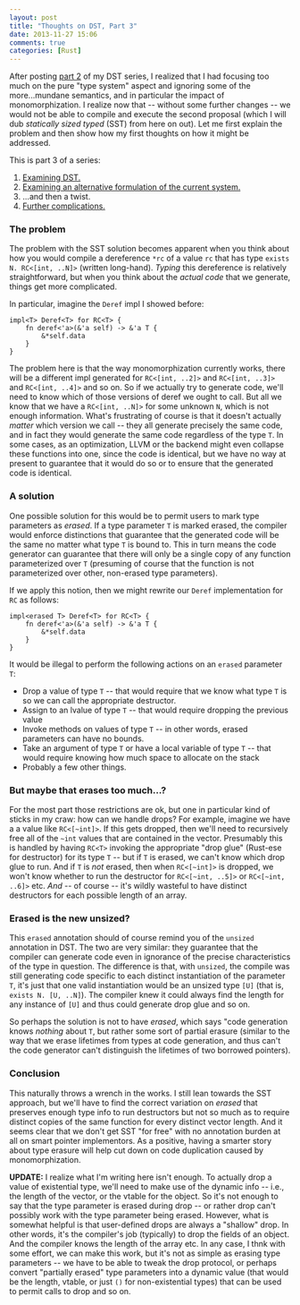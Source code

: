 ```yaml
---
layout: post
title: "Thoughts on DST, Part 3"
date: 2013-11-27 15:06
comments: true
categories: [Rust]
---
```


After posting [part 2][part2] of my DST series, I realized that I had
focusing too much on the pure "type system" aspect and ignoring some
of the more...mundane semantics, and in particular the impact of
monomorphization. I realize now that -- without some further changes
-- we would not be able to compile and execute the second proposal
(which I will dub *statically sized typed* (SST) from here on
out). Let me first explain the problem and then show how my first
thoughts on how it might be addressed.

This is part 3 of a series:

1. [Examining DST.][part1]
2. [Examining an alternative formulation of the current system.][part2]
3. ...and then a twist.
4. [Further complications.][part4]

<!-- more -->

### The problem

The problem with the SST solution becomes apparent when you think
about how you would compile a dereference `*rc` of a value `rc` that
has type `exists N. RC<[int, ..N]>` (written long-hand). *Typing* this
dereference is relatively straightforward, but when you think about
the *actual code* that we generate, things get more complicated.

In particular, imagine the `Deref` impl I showed before:

    impl<T> Deref<T> for RC<T> {
        fn deref<'a>(&'a self) -> &'a T {
            &*self.data
        }
    }

The problem here is that the way monomorphization currently works,
there will be a different impl generated for `RC<[int, ..2]>` and
`RC<[int, ..3]>` and `RC<[int, ..4]>` and so on. So if we actually try
to generate code, we'll need to know which of those versions of deref
we ought to call. But all we know that we have a `RC<[int, ..N]>` for
some unknown `N`, which is not enough information. What's frustrating
of course is that it doesn't actually *matter* which version we call
-- they all generate precisely the same code, and in fact they would
generate the same code regardless of the type `T`. In some cases, as
an optimization, LLVM or the backend might even collapse these
functions into one, since the code is identical, but we have no way at
present to guarantee that it would do so or to ensure that the
generated code is identical.

### A solution

One possible solution for this would be to permit users to mark type
parameters as *erased*. If a type parameter `T` is marked erased, the
compiler would enforce distinctions that guarantee that the generated
code will be the same no matter what type `T` is bound to. This in
turn means the code generator can guarantee that there will only be a
single copy of any function parameterized over `T` (presuming of
course that the function is not parameterized over other, non-erased
type parameters).

If we apply this notion, then we might rewrite our `Deref`
implementation for `RC` as follows:

    impl<erased T> Deref<T> for RC<T> {
        fn deref<'a>(&'a self) -> &'a T {
            &*self.data
        }
    }

It would be illegal to perform the following actions on an `erased` parameter `T`:

- Drop a value of type `T` -- that would require that we know what type `T` is
  so we can call the appropriate destructor.
- Assign to an lvalue of type `T` -- that would require dropping the previous
  value
- Invoke methods on values of type `T` -- in other words, erased parameters can
  have no bounds.
- Take an argument of type `T` or have a local variable of type `T` -- that would
  require knowing how much space to allocate on the stack
- Probably a few other things.

### But maybe that erases too much...?

For the most part those restrictions are ok, but one in particular
kind of sticks in my craw: how can we handle drops? For example,
imagine we have a a value like `RC<[~int]>`. If this gets dropped,
then we'll need to recursively free all of the `~int` values that are
contained in the vector. Presumably this is handled by having `RC<T>`
invoking the appropriate "drop glue" (Rust-ese for destructor) for its
type `T` -- but if `T` is erased, we can't know which drop glue to
run.  And if `T` is *not* erased, then when `RC<[~int]>` is dropped,
we won't know whether to run the destructor for `RC<[~int, ..5]>` or
`RC<[~int, ..6]>` etc. *And* -- of course -- it's wildly wasteful to have
distinct destructors for each possible length of an array.

### Erased is the new unsized?

This `erased` annotation should of course remind you of the `unsized`
annotation in DST. The two are very similar: they guarantee that the
compiler can generate code even in ignorance of the precise
characteristics of the type in question. The difference is that, with
`unsized`, the compile was still generating code specific to each
distinct instantiation of the parameter `T`, it's just that one valid
instantiation would be an unsized type `[U]` (that is, `exists
N. [U, ..N]`). The compiler knew it could always find the length for
any instance of `[U]` and thus could generate drop glue and so on.

So perhaps the solution is not to have *erased*, which says "code
generation knows *nothing* about `T`, but rather some sort of partial
erasure (similar to the way that we erase lifetimes from types at code
generation, and thus can't the code generator can't distinguish the
lifetimes of two borrowed pointers).

### Conclusion

This naturally throws a wrench in the works. I still lean towards the
SST approach, but we'll have to find the correct variation on *erased*
that preserves enough type info to run destructors but not so much as
to require distinct copies of the same function for every distinct
vector length. And it seems clear that we don't get SST "for free"
with no annotation burden at all on smart pointer implementors. As a
positive, having a smarter story about type erasure will help cut down
on code duplication caused by monomorphization.

**UPDATE:** I realize what I'm writing here isn't enough. To actually
drop a value of existential type, we'll need to make use of the
dynamic info -- i.e., the length of the vector, or the vtable for the
object.  So it's not enough to say that the type parameter is erased
during drop -- or rather drop can't possibly work with the type
parameter being erased. However, what is somewhat helpful is that
user-defined drops are always a "shallow" drop. In other words, it's
the compiler's job (typically) to drop the fields of an object. And
the compiler knows the length of the array etc. In any case, I thnk
with some effort, we can make this work, but it's not as simple as
erasing type parameters -- we have to be able to tweak the drop
protocol, or perhaps convert "partially erased" type parameters into a
dynamic value (that would be the length, vtable, or just `()` for
non-existential types) that can be used to permit calls to drop and so
on.

[part1]: /blog/2013/11/26/thoughts-on-dst-1/
[part2]: /blog/2013/11/26/thoughts-on-dst-2/
[part4]: /blog/2013/12/02/thoughts-on-dst-4/

